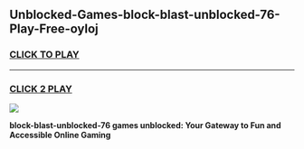 
## Unblocked-Games-block-blast-unblocked-76-Play-Free-oyloj
<h3>
<a href="https://premium76.site?title=block-blast-unblocked-76&ref=18A">CLICK TO PLAY</a></h3>
<hr>

<h3>
<a href="https://premium76.site?title=block-blast-unblocked-76&ref=18A">CLICK 2 PLAY</a>
  
</h3>

<a href="https://premium76.site?title=block-blast-unblocked-76&ref=18A"><img src="https://clearcache.store/games.png"></a>


**block-blast-unblocked-76 games unblocked: Your Gateway to Fun and Accessible Online Gaming**
